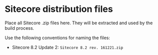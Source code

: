 # Sitecore distribution files

Place all Sitecore .zip files here. They will be extracted and used by the build process.

Use the following conventions for naming the files:

- Sitecore 8.2 Update 2: `Sitecore 8.2 rev. 161221.zip`